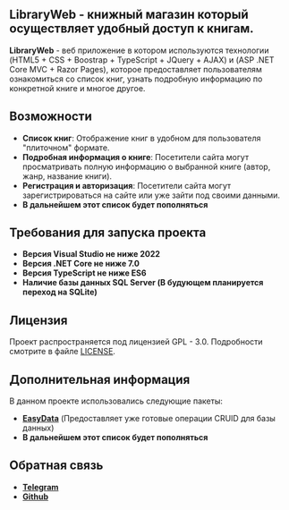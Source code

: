 ## LibraryWeb - книжный магазин который осуществляет удобный доступ к книгам.
**LibraryWeb** - веб приложение в котором используются технологии (HTML5 + CSS + Boostrap + TypeScript + JQuery + AJAX) и (ASP .NET Core MVC + Razor Pages), которое предоставляет пользователям ознакомиться со список книг, узнать подробную информацию по конкретной книге и многое другое.
## Возможности
- **Список книг**: Отображение книг в удобном для пользователя "плиточном" формате.
- **Подробная информация о книге**: Посетители сайта могут просматривать полную информацию о выбранной книге (автор, жанр, название книги).
- **Регистрация и авторизация**: Посетители сайта могут зарегистрироваться на сайте или уже зайти под своими данными.
- **В дальнейшем этот список будет пополняться**
## Требования для запуска проекта
- **Версия Visual Studio не ниже 2022**
- **Версия .NET Core не ниже 7.0**
- **Версия TypeScript не ниже ES6**
- **Наличие базы данных SQL Server (В будующем планируется переход на SQLite)**
## Лицензия
Проект распространяется под лицензией GPL - 3.0. Подробности смотрите в файле [LICENSE](https://github.com/LooDriver/LibraryWeb/blob/main/LICENSE.txt). 
## Дополнительная информация
В данном проекте использовались следующие пакеты:
- **[EasyData](https://github.com/KorzhCom/EasyData)** (Предоставляет уже готовые операции CRUID для базы данных)
- **В дальнейшем этот список будет пополняться**
## Обратная связь
- **[Telegram](https://t.me/loodriver)**
- **[Github](https://github.com/LooDriver)**
